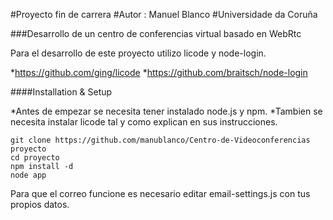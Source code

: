 #Proyecto fin de carrera
#Autor : Manuel Blanco
#Universidade da Coruña

###Desarrollo de un centro de conferencias virtual basado en WebRtc

Para el desarrollo de este proyecto utilizo licode y node-login.

*https://github.com/ging/licode
*https://github.com/braitsch/node-login

####Installation & Setup

*Antes de empezar se necesita tener instalado node.js y npm.
*Tambien se necesita instalar licode tal y como explican en sus instrucciones.


```
git clone https://github.com/manublanco/Centro-de-Videoconferencias proyecto
cd proyecto
npm install -d
node app
```
Para que el correo funcione es necesario editar email-settings.js con tus propios datos.
